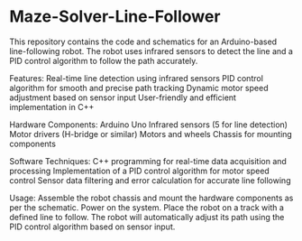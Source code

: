 # Maze-Solver-Line-Follower
This repository contains the code and schematics for an Arduino-based line-following robot. The robot uses infrared sensors to detect the line and a PID control algorithm to follow the path accurately.

Features:
Real-time line detection using infrared sensors
PID control algorithm for smooth and precise path tracking
Dynamic motor speed adjustment based on sensor input
User-friendly and efficient implementation in C++

Hardware Components:
Arduino Uno
Infrared sensors (5 for line detection)
Motor drivers (H-bridge or similar)
Motors and wheels
Chassis for mounting components

Software Techniques:
C++ programming for real-time data acquisition and processing
Implementation of a PID control algorithm for motor speed control
Sensor data filtering and error calculation for accurate line following

Usage:
Assemble the robot chassis and mount the hardware components as per the schematic.
Power on the system.
Place the robot on a track with a defined line to follow.
The robot will automatically adjust its path using the PID control algorithm based on sensor input.

